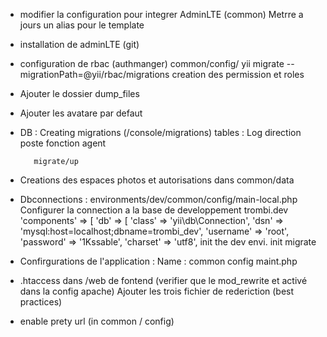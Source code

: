 


* modifier la configuration pour integrer AdminLTE (common)
		Metrre a jours un alias pour le template

* installation de adminLTE (git)

* configuration de rbac (authmanger) common/config/
		yii migrate --migrationPath=@yii/rbac/migrations
		creation des permission et roles 

* Ajouter le dossier dump_files

* Ajouter les avatare par defaut 

* DB : Creating migrations (/console/migrations)
	   tables :
	   	 Log
	   	 direction
	   	 poste
	   	 fonction
	   	 agent 

	   	 migrate/up



* Creations des espaces photos et autorisations dans common/data

* Dbconnections :	environments/dev/common/config/main-local.php
	Configurer la connection a la base de developpement trombi.dev
			    'components' => [
		        'db' => [
		            'class' => 'yii\db\Connection',
		            'dsn' => 'mysql:host=localhost;dbname=trombi_dev',
		            'username' => 'root',
		            'password' => '1Kssable',
		            'charset' => 'utf8',
 	init the dev envi.
 	init migrate


* Confirgurations de l'application :
	Name : common config  maint.php


* .htaccess dans /web de fontend (verifier que le mod_rewrite et activé dans la config apache)
		Ajouter les trois fichier de rederiction (best practices)

* enable prety url (in common / config)
